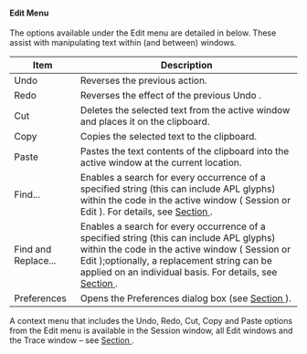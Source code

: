 



#### Edit Menu


The options available under the Edit menu are detailed in [](#edit_menu)below. These assist with manipulating text within (and between) windows.

| Item | Description |
| --- | --- |
| Undo | Reverses the previous action. |
| Redo | Reverses the effect of the previous Undo . |
| Cut | Deletes the selected text from the active window and places it on the clipboard. |
| Copy | Copies the selected text to the clipboard. |
| Paste | Pastes the text contents of the clipboard into the active window at the current location. |
| Find... | Enables a search for every occurrence of a specified string (this can include APL glyphs) within the code in the active window ( Session or Edit ). For details, see [Section ](search_and_replace_editwindow.md#) . |
| Find and Replace... | Enables a search for every occurrence of a specified string (this can include APL glyphs) within the code in the active window ( Session or Edit );optionally, a replacement string can be applied on an individual basis. For details, see [Section ](search_and_replace_editwindow.md#) . |
| Preferences | Opens the Preferences dialog box (see [Section ](preferences_dialog_box.md#) ). |


A context menu that includes the Undo, Redo, Cut, Copy and Paste options from the Edit menu is available in the Session window, all Edit windows and the Trace window – see [Section ](context_menu.md#).



